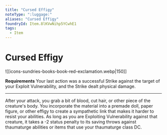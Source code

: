 ```yaml
---
title: "Cursed Effigy"
noteType: ":luggage:"
aliases: "Cursed Effigy"
foundryId: Item.8lKVwNihp5YCwhE1
tags:
  - Item
---
```


# Cursed Effigy
![[icons-sundries-books-book-red-exclamation.webp|150]]

**Requirements** Your last action was a successful Strike against the target of your Exploit Vulnerability, and the Strike dealt physical damage.

* * *

After your attack, you grab a bit of blood, cut hair, or other piece of the creature's body. You incorporate the material into a premade doll, paper figure, or other effigy to create a sympathetic link that makes it harder to resist your abilities. As long as you are Exploiting Vulnerability against that creature, it takes a -2 status penalty to its saving throws against thaumaturge abilities or items that use your thaumaturge class DC.
